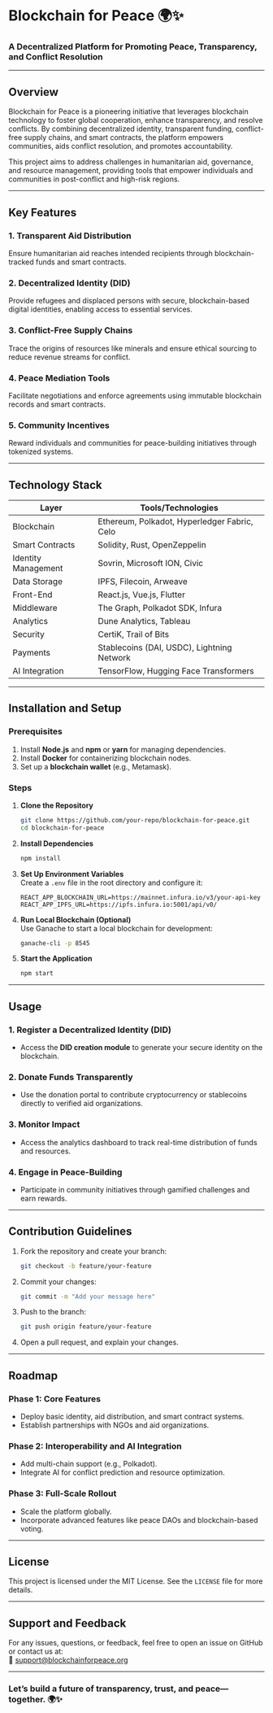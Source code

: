# **Blockchain for Peace** 🌍✨  
### A Decentralized Platform for Promoting Peace, Transparency, and Conflict Resolution  

---

## **Overview**  
Blockchain for Peace is a pioneering initiative that leverages blockchain technology to foster global cooperation, enhance transparency, and resolve conflicts. By combining decentralized identity, transparent funding, conflict-free supply chains, and smart contracts, the platform empowers communities, aids conflict resolution, and promotes accountability.  

This project aims to address challenges in humanitarian aid, governance, and resource management, providing tools that empower individuals and communities in post-conflict and high-risk regions.

---

## **Key Features**  

### **1. Transparent Aid Distribution**  
Ensure humanitarian aid reaches intended recipients through blockchain-tracked funds and smart contracts.

### **2. Decentralized Identity (DID)**  
Provide refugees and displaced persons with secure, blockchain-based digital identities, enabling access to essential services.

### **3. Conflict-Free Supply Chains**  
Trace the origins of resources like minerals and ensure ethical sourcing to reduce revenue streams for conflict.

### **4. Peace Mediation Tools**  
Facilitate negotiations and enforce agreements using immutable blockchain records and smart contracts.

### **5. Community Incentives**  
Reward individuals and communities for peace-building initiatives through tokenized systems.

---

## **Technology Stack**

| **Layer**          | **Tools/Technologies**                                                                 |
|---------------------|---------------------------------------------------------------------------------------|
| Blockchain          | Ethereum, Polkadot, Hyperledger Fabric, Celo                                         |
| Smart Contracts     | Solidity, Rust, OpenZeppelin                                                         |
| Identity Management | Sovrin, Microsoft ION, Civic                                                        |
| Data Storage        | IPFS, Filecoin, Arweave                                                              |
| Front-End           | React.js, Vue.js, Flutter                                                            |
| Middleware          | The Graph, Polkadot SDK, Infura                                                      |
| Analytics           | Dune Analytics, Tableau                                                              |
| Security            | CertiK, Trail of Bits                                                                |
| Payments            | Stablecoins (DAI, USDC), Lightning Network                                           |
| AI Integration      | TensorFlow, Hugging Face Transformers                                                |

---

## **Installation and Setup**

### **Prerequisites**  
1. Install **Node.js** and **npm** or **yarn** for managing dependencies.  
2. Install **Docker** for containerizing blockchain nodes.  
3. Set up a **blockchain wallet** (e.g., Metamask).  

### **Steps**  

1. **Clone the Repository**  
   ```bash
   git clone https://github.com/your-repo/blockchain-for-peace.git
   cd blockchain-for-peace
   ```

2. **Install Dependencies**  
   ```bash
   npm install
   ```

3. **Set Up Environment Variables**  
   Create a `.env` file in the root directory and configure it:  
   ```env
   REACT_APP_BLOCKCHAIN_URL=https://mainnet.infura.io/v3/your-api-key
   REACT_APP_IPFS_URL=https://ipfs.infura.io:5001/api/v0/
   ```

4. **Run Local Blockchain (Optional)**  
   Use Ganache to start a local blockchain for development:  
   ```bash
   ganache-cli -p 8545
   ```

5. **Start the Application**  
   ```bash
   npm start
   ```

---

## **Usage**  

### **1. Register a Decentralized Identity (DID)**  
- Access the **DID creation module** to generate your secure identity on the blockchain.  

### **2. Donate Funds Transparently**  
- Use the donation portal to contribute cryptocurrency or stablecoins directly to verified aid organizations.  

### **3. Monitor Impact**  
- Access the analytics dashboard to track real-time distribution of funds and resources.  

### **4. Engage in Peace-Building**  
- Participate in community initiatives through gamified challenges and earn rewards.  

---

## **Contribution Guidelines**  

1. Fork the repository and create your branch:  
   ```bash
   git checkout -b feature/your-feature
   ```

2. Commit your changes:  
   ```bash
   git commit -m "Add your message here"
   ```

3. Push to the branch:  
   ```bash
   git push origin feature/your-feature
   ```

4. Open a pull request, and explain your changes.  

---

## **Roadmap**  

### **Phase 1: Core Features**  
- Deploy basic identity, aid distribution, and smart contract systems.  
- Establish partnerships with NGOs and aid organizations.  

### **Phase 2: Interoperability and AI Integration**  
- Add multi-chain support (e.g., Polkadot).  
- Integrate AI for conflict prediction and resource optimization.  

### **Phase 3: Full-Scale Rollout**  
- Scale the platform globally.  
- Incorporate advanced features like peace DAOs and blockchain-based voting.  

---

## **License**  
This project is licensed under the MIT License. See the `LICENSE` file for more details.

---

## **Support and Feedback**  
For any issues, questions, or feedback, feel free to open an issue on GitHub or contact us at:  
📧 [support@blockchainforpeace.org](mailto:support@blockchainforpeace.org)  

---

### Let’s build a future of transparency, trust, and peace—together. 🌍✨